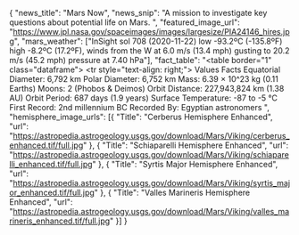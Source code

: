 <!-- marsData_db.mars_collection -->
{
    "news_title": "Mars Now",
    "news_snip": "A mission to investigate key questions about potential life on Mars. ",
    "featured_image_url": "https://www.jpl.nasa.gov/spaceimages/images/largesize/PIA24146_hires.jpg",
    "mars_weather": ["InSight sol 708 (2020-11-22) low -93.2ºC (-135.8ºF) high -8.2ºC (17.2ºF), winds from the W at 6.0 m/s (13.4 mph) gusting to 20.2 m/s (45.2 mph) pressure at 7.40 hPa"],
    "fact_table": "<table border=\"1\" class=\"dataframe\">  <thead>    <tr style=\"text-align: right;\">      <th></th>      <th>Values</th>    </tr>    <tr>      <th>Facts</th>      <th></th>    </tr>  </thead>  <tbody>    <tr>      <th>Equatorial Diameter:</th>      <td>6,792 km</td>    </tr>    <tr>      <th>Polar Diameter:</th>      <td>6,752 km</td>    </tr>    <tr>      <th>Mass:</th>      <td>6.39 × 10^23 kg (0.11 Earths)</td>    </tr>    <tr>      <th>Moons:</th>      <td>2 (Phobos &amp; Deimos)</td>    </tr>    <tr>      <th>Orbit Distance:</th>      <td>227,943,824 km (1.38 AU)</td>    </tr>    <tr>      <th>Orbit Period:</th>      <td>687 days (1.9 years)</td>    </tr>    <tr>      <th>Surface Temperature:</th>      <td>-87 to -5 °C</td>    </tr>    <tr>      <th>First Record:</th>      <td>2nd millennium BC</td>    </tr>    <tr>      <th>Recorded By:</th>      <td>Egyptian astronomers</td>    </tr>  </tbody></table>",
    "hemisphere_image_urls": [{
        "Title": "Cerberus Hemisphere Enhanced",
        "url": "https://astropedia.astrogeology.usgs.gov/download/Mars/Viking/cerberus_enhanced.tif/full.jpg"
    }, {
        "Title": "Schiaparelli Hemisphere Enhanced",
        "url": "https://astropedia.astrogeology.usgs.gov/download/Mars/Viking/schiaparelli_enhanced.tif/full.jpg"
    }, {
        "Title": "Syrtis Major Hemisphere Enhanced",
        "url": "https://astropedia.astrogeology.usgs.gov/download/Mars/Viking/syrtis_major_enhanced.tif/full.jpg"
    }, {
        "Title": "Valles Marineris Hemisphere Enhanced",
        "url": "https://astropedia.astrogeology.usgs.gov/download/Mars/Viking/valles_marineris_enhanced.tif/full.jpg"
    }]
}